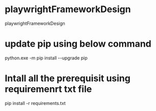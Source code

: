 # playwrightFrameworkDesign
playwrightFrameworkDesign
# update pip using below command
python.exe -m pip install --upgrade pip
# Intall all the prerequisit using requiremenrt txt file
pip install -r requirements.txt